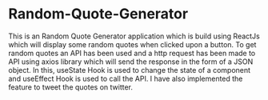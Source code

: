 # Random-Quote-Generator

This is an Random Quote Generator application which is build using ReactJs which will display some random quotes when clicked upon a button. To get random quotes an API has been used and a http request has been made to API using axios library which will send the response in the form of a JSON object. In this, useState Hook is used to change the state of a component and useEffect Hook is used to call the API. I have also implemented the feature to tweet the quotes on twitter. 
